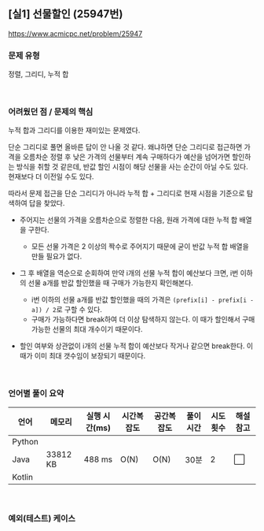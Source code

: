 ## [실1] 선물할인 (25947번)

https://www.acmicpc.net/problem/25947

### 문제 유형

정렬, 그리디, 누적 합

<br>

### 어려웠던 점 / 문제의 핵심

누적 합과 그리디를 이용한 재미있는 문제였다.

단순 그리디로 풀면 올바른 답이 안 나올 것 같다. 왜냐하면 단순 그리디로 접근하면 가격을 오름차순 정렬 후 낮은 가격의 선물부터 계속 구매하다가 예산을 넘어가면 할인하는 방식을 취할 것 같은데, 반값 할인 시점이 해당 선물을 사는 순간이 아닐 수도 있다. 현재보다 더 이전일 수도 있다.

따라서 문제 접근을 단순 그리디가 아니라 누적 합 + 그리디로 현재 시점을 기준으로 탐색하여 답을 찾았다.

- 주어지는 선물의 가격을 오름차순으로 정렬한 다음, 원래 가격에 대한 누적 합 배열을 구한다.
  - 모든 선물 가격은 2 이상의 짝수로 주어지기 때문에 굳이 반값 누적 합 배열을 만들 필요가 없다.

- 그 후 배열을 역순으로 순회하여 만약 i개의 선물 누적 합이 예산보다 크면, i번 이하의 선물 a개를 반값 할인했을 때 구매가 가능한지 확인해본다.
  - i번 이하의 선물 a개를 반값 할인했을 때의 가격은 `(prefix[i] - prefix[i - a]) / 2`로 구할 수 있다.
  - 구매가 가능하다면 break하여 더 이상 탐색하지 않는다. 이 때가 할인해서 구매 가능한 선물의 최대 개수이기 때문이다.
- 할인 여부와 상관없이 i개의 선물 누적 합이 예산보다 작거나 같으면 break한다. 이 때가 이미 최대 갯수임이 보장되기 때문이다.

<br>

### 언어별 풀이 요약

| 언어   | 메모리   | 실행 시간(ms) | 시간복잡도 | 공간복잡도 | 풀이 시간 | 시도 횟수 | 해설 참고            |
| ------ | -------- | ------------- | ---------- | ---------- | --------- | --------- | -------------------- |
| Python |          |               |            |            |           |           |                      |
| Java   | 33812 KB | 488 ms        | O(N)       | O(N)       | 30분      | 2         | :white_large_square: |
| Kotlin |          |               |            |            |           |           |                      |

<br>

### 예외(테스트) 케이스

```
```

